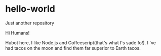 # hello-world
Just another repository

Hi Humans!

Hubot here, I like Node.js and Coffeescript(that's what I's sade fo!).
I 've had tacos on the moon and find them far superior to Earth tacos.
